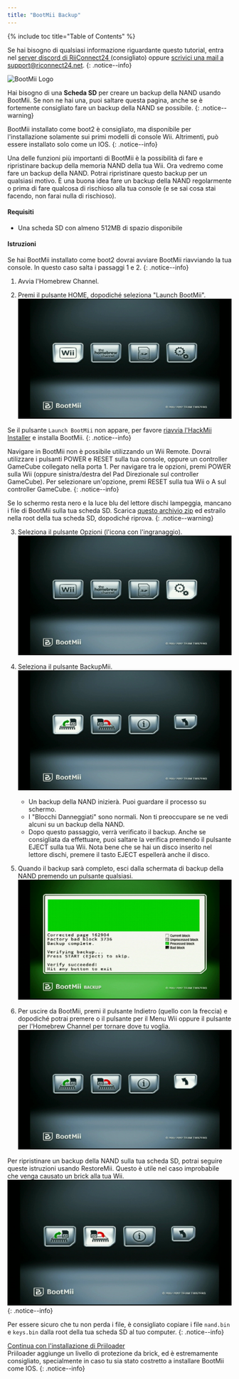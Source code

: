 ```yaml
---
title: "BootMii Backup"
---
```


{% include toc title="Table of Contents" %}

Se hai bisogno di qualsiasi informazione riguardante questo tutorial, entra nel [server discord di RiiConnect24 ](https://discord.gg/rc24)(consigliato) oppure [scrivici una mail a support@riconnect24.net](mailto:support@riiconnect24.net).
{: .notice--info}

![BootMii Logo](/images/bootmii.png)

Hai bisogno di una **Scheda SD** per creare un backup della NAND usando BootMii. Se non ne hai una, puoi saltare questa pagina, anche se è fortemente consigliato fare un backup della NAND se possibile.
{: .notice--warning}

BootMii installato come boot2 è consigliato, ma disponibile per l'installazione solamente sui primi modelli di console Wii. Altrimenti, può essere installato solo come un IOS.
{: .notice--info}

Una delle funzioni più importanti di BootMii è la possibilità di fare e ripristinare backup della memoria NAND della tua Wii. Ora vedremo come fare un backup della NAND. Potrai ripristinare questo backup per un qualsiasi motivo. È una buona idea fare un backup della NAND regolarmente o prima di fare qualcosa di rischioso alla tua console (e se sai cosa stai facendo, non farai nulla di rischioso).

#### Requisiti

- Una scheda SD con almeno 512MB di spazio disponibile

#### Istruzioni

Se hai BootMii installato come boot2 dovrai avviare BootMii riavviando la tua console. In questo caso salta i passaggi 1 e 2.
{: .notice--info}

1. Avvia l'Homebrew Channel.

2. Premi il pulsante HOME, dopodiché seleziona "Launch BootMii". ![BootMii_Main](/images/BootMii/BootMii_Main.png)

Se il pulsante `Launch BootMii` non appare, per favore [riavvia l'HackMii Installer](hackmii) e installa BootMii.
{: .notice--info}

Navigare in BootMii non è possibile utilizzando un Wii Remote. Dovrai utilizzare i pulsanti POWER e RESET sulla tua console, oppure un controller GameCube collegato nella porta 1. Per navigare tra le opzioni, premi POWER sulla Wii (oppure sinistra/destra del Pad Direzionale sul controller GameCube). Per selezionare un'opzione, premi RESET sulla tua Wii o A sul controller GameCube.
{: .notice--info}

Se lo schermo resta nero e la luce blu del lettore dischi lampeggia, mancano i file di BootMii sulla tua scheda SD. Scarica [questo archivio zip](https://static.hackmii.com/bootmii_sd_files.zip) ed estrailo nella root della tua scheda SD, dopodiché riprova.
{: .notice--warning}

3. Seleziona il pulsante Opzioni (l'icona con l'ingranaggio). ![BootMii_Gears_Icon](/images/BootMii/BootMii_Gears_Icon.png)

4. Seleziona il pulsante BackupMii. ![BootMii_Green_Arrow](/images/BootMii/BootMii_Green_Arrow.png)

   - Un backup della NAND inizierà. Puoi guardare il processo su schermo.
   - I "Blocchi Danneggiati" sono normali. Non ti preoccupare se ne vedi alcuni su un backup della NAND.
   - Dopo questo passaggio, verrà verificato il backup. Anche se consigliata da effettuare, puoi saltare la verifica premendo il pulsante EJECT sulla tua Wii. Nota bene che se hai un disco inserito nel lettore dischi, premere il tasto EJECT espellerà anche il disco.

5. Quando il backup sarà completo, esci dalla schermata di backup della NAND premendo un pulsante qualsiasi. ![BootMii_NAND_Backup](/images/BootMii/BootMii_NAND_Backup.png)

6. Per uscire da BootMii, premi il pulsante Indietro (quello con la freccia) e dopodiché potrai premere o il pulsante per il Menu Wii oppure il pulsante per l'Homebrew Channel per tornare dove tu voglia. ![BootMii_Return_Arrow](/images/BootMii/BootMii_Return_Arrow.png)

Per ripristinare un backup della NAND sulla tua scheda SD, potrai seguire queste istruzioni usando RestoreMii. Questo è utile nel caso improbabile che venga causato un brick alla tua Wii. ![BootMii_Red_Arrow](/images/BootMii/BootMii_Red_Arrow.png)
{: .notice--info}

Per essere sicuro che tu non perda i file, è consigliato copiare i file `nand.bin` e `keys.bin` dalla root della tua scheda SD al tuo computer.
{: .notice--info}

[Continua con l'installazione di Priiloader](priiloader)<br> Priiloader aggiunge un livello di protezione da brick, ed è estremamente consigliato, specialmente in caso tu sia stato costretto a installare BootMii come IOS.
{: .notice--info}
